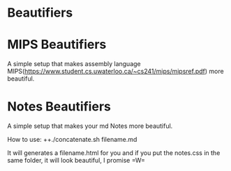 Beautifiers
===========

MIPS Beautifiers
===========
A simple setup that makes assembly language MIPS(https://www.student.cs.uwaterloo.ca/~cs241/mips/mipsref.pdf) more beautiful.

Notes Beautifiers
===========
A simple setup that makes your md Notes more beautiful.

How to use:
++./concatenate.sh filename.md

It will generates a filename.html for you and if you put the notes.css in the same folder, it will look beautiful, I promise =W=
